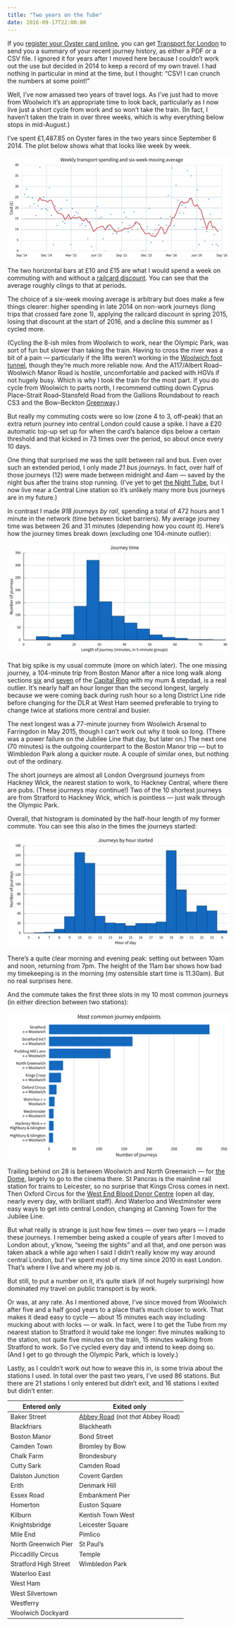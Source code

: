 ```yaml
---
title: "Two years on the Tube"
date: 2016-09-17T22:00:00
---
```


If you [register your Oyster card online][register], you can get [Transport for London][tfl] to send you a summary of your recent journey history, as either a PDF or a CSV file. I ignored it for years after I moved here because I couldn’t work out the use but decided in 2014 to keep a record of my own travel. I had nothing in particular in mind at the time, but I thought: “CSV! I can crunch the numbers at some point!”

[register]: https://oyster.tfl.gov.uk/oyster/link/0004.do
[tfl]: https://tfl.gov.uk

Well, I’ve now amassed two years of travel logs. As I’ve just had to move from Woolwich it’s an appropriate time to look back, particularly as I now live just a short cycle from work and so won’t take the train. (In fact, I haven’t taken the train in over three weeks, which is why everything below stops in mid-August.)

I’ve spent £1,487.85 on Oyster fares in the two years since September 6 2014. The plot below shows what that looks like week by week.

<p class="full-width">
    <img alt="A plot showing weekly spending on transport"
         src="/images/2016-09-weekly_spending.svg"
         class="no-border">
</p>

The two horizontal bars at £10 and £15 are what I would spend a week on commuting with and without a [railcard discount][railcard]. You can see that the average roughly clings to that at periods.

[railcard]: http://www.railcard.co.uk

The choice of a six-week moving average is arbitrary but does make a few things clearer: higher spending in late 2014 on non-work journeys (long trips that crossed fare zone 1), applying the railcard discount in spring 2015, losing that discount at the start of 2016, and a decline this summer as I cycled more.

(Cycling the 8-ish miles from Woolwich to work, near the Olympic Park, was sort of fun but slower than taking the train. Having to cross the river was a bit of a pain — particularly if the lifts weren’t working in the [Woolwich foot tunnel][wft], though they’re much more reliable now. And the A117/Albert Road–Woolwich Manor Road is hostile, uncomfortable and packed with HGVs if not hugely busy. Which is why I took the train for the most part. If you do cycle from Woolwich to parts north, I recommend cutting down Cyprus Place–Strait Road–Stansfeld Road from the Gallions Roundabout to reach CS3 and the Bow–Beckton [Greenway][].)

[wft]: https://en.wikipedia.org/wiki/Woolwich_foot_tunnel
[Greenway]: https://en.wikipedia.org/wiki/Greenway,_London

But really my commuting costs were so low (zone 4 to 3, off-peak) that an extra return journey into central London could cause a spike. I have a £20 automatic top-up set up for when the card’s balance dips below a certain threshold and that kicked in 73 times over the period, so about once every 10 days.

One thing that surprised me was the split between rail and bus. Even over such an extended period, I only made *21 bus journeys*. In fact, over half of those journeys (12) were made between midnight and 4am — saved by the night bus after the trains stop running. (I’ve yet to get [the Night Tube][nt], but I now live near a Central Line station so it’s unlikely many more bus journeys are in my future.)

[nt]: https://tfl.gov.uk/campaign/tube-improvements/what-we-are-doing/night-tube

In contrast I made *918 journeys by rail*, spending a total of 472 hours and 1 minute in the network (time between ticket barriers). My average journey time was between 26 and 31 minutes (depending how you count it). Here’s how the journey times break down (excluding one 104-minute outlier):

<p class="full-width">
    <img alt="A histogram of journey lengths"
         src="/images/2016-09-journey_lengths.svg"
         class="no-border">
</p>

That big spike is my usual commute (more on which later). The one missing journey, a 104-minute trip from Boston Manor after a nice long walk along sections [six][cr6] and [seven][cr7] of the [Capital Ring][cr] with my mum & stepdad, is a real outlier. It’s nearly half an hour longer than the second longest, largely because we were coming back during rush hour so a long District Line ride before changing for the DLR at West Ham seemed preferable to trying to change twice at stations more central and busier.

[cr6]: https://tfl.gov.uk/modes/walking/wimbledon-park-to-richmond
[cr7]: https://tfl.gov.uk/modes/walking/richmond-to-osterley-lock
[cr]: https://tfl.gov.uk/modes/walking/capital-ring

The next longest was a 77-minute journey from Woolwich Arsenal to Farringdon in May 2015, though I can’t work out why it took so long. (There was a power failure on the Jubilee Line that day, but later on.) The next one (70 minutes) is the outgoing counterpart to the Boston Manor trip — but to Wimbledon Park along a quicker route. A couple of similar ones, but nothing out of the ordinary.

The short journeys are almost all London Overground journeys from Hackney Wick, the nearest station to work, to Hackney Central, where there are pubs. (These journeys may continue!) Two of the 10 shortest journeys are from Stratford to Hackney Wick, which is pointless — just walk through the Olympic Park.

Overall, that histogram is dominated by the half-hour length of my former commute. You can see this also in the times the journeys started:

<p class="full-width">
    <img alt="A histogram of journey start times by hour"
         src="/images/2016-09-journeys_by_hour.svg"
         class="no-border">
</p>

There’s a quite clear morning and evening peak: setting out between 10am and noon, returning from 7pm. The height of the 11am bar shows how bad my timekeeping is in the morning (my ostensible start time is 11.30am). But no real surprises here.

And the commute takes the first three slots in my 10 most common journeys (in either direction between two stations):

<p class="full-width">
    <img alt="A bar chart of the most common journeys in either direction"
         src="/images/2016-09-station_pairs.svg"
         class="no-border">
</p>

Trailing behind on 28 is between Woolwich and North Greenwich — for [the Dome][dome], largely to go to the cinema there. St Pancras is the mainline rail station for trains to Leicester, so no surprise that Kings Cross comes in next. Then Oxford Circus for the [West End Blood Donor Centre][blood] (open all day, nearly every day, with brilliant staff). And Waterloo and Westminster were easy ways to get into central London, changing at Canning Town for the Jubilee Line.

[dome]: https://en.wikipedia.org/wiki/The_O2
[blood]: https://www.blood.co.uk/the-donation-process/about-our-donation-venues/london-west-end/

But what really is strange is just how few times — over two years — I made these journeys. I remember being asked a couple of years after I moved to London about, y’know, “seeing the sights” and all that, and one person was taken aback a while ago when I said I didn’t really know my way around central London, but I’ve spent most of my time since 2010 in east London. That’s where I live and where my job is.

But still, to put a number on it, it’s quite stark (if not hugely surprising) how dominated my travel on public transport is by work.

Or was, at any rate. As I mentioned above, I’ve since moved from Woolwich after five and a half good years to a place that’s much closer to work. That makes it dead easy to cycle — about 15 minutes each way including mucking about with locks — or walk. In fact, were I to get the Tube from my nearest station to Stratford it would take me longer: five minutes walking to the station, not quite five minutes on the train, 15 minutes walking from Stratford to work. So I’ve cycled every day and intend to keep doing so. (And I get to go through the Olympic Park, which is lovely.)

Lastly, as I couldn’t work out how to weave this in, is some trivia about the stations I used. In total over the past two years, I’ve used 86 stations. But there are 21 stations I only entered but didn’t exit, and 16 stations I exited but didn’t enter:

<table>
    <thead>
        <tr>
            <th>Entered only</th>
            <th>Exited only</th>
        </tr>
    </thead>
    <tbody>
        <tr>
            <td>Baker Street</td>
            <td>
                <a href="https://en.wikipedia.org/wiki/Abbey_Road_DLR_station">Abbey Road</a> (not <em>that</em> Abbey Road)
            </td>
        </tr>
        <tr><td>Blackfriars</td> <td>Blackheath</td></tr>
        <tr><td>Boston Manor</td> <td>Bond Street</td></tr>
        <tr><td>Camden Town</td> <td>Bromley by Bow</td></tr>
        <tr><td>Chalk Farm</td> <td>Brondesbury</td></tr>
        <tr><td>Cutty Sark</td> <td>Camden Road</td></tr>
        <tr><td>Dalston Junction</td> <td>Covent Garden</td></tr>
        <tr><td>Erith</td> <td>Denmark Hill</td></tr>
        <tr><td>Essex Road</td> <td>Embankment Pier</td></tr>
        <tr><td>Homerton</td> <td>Euston Square</td></tr>
        <tr><td>Kilburn</td> <td>Kentish Town West</td></tr>
        <tr><td>Knightsbridge</td> <td>Leicester Square</td></tr>
        <tr><td>Mile End</td> <td>Pimlico</td></tr>
        <tr><td>North Greenwich Pier</td> <td>St Paul’s</td></tr>
        <tr><td>Piccadilly Circus</td> <td>Temple</td></tr>
        <tr><td>Stratford High Street</td> <td>Wimbledon Park</td></tr>
        <tr><td>Waterloo East</td></tr>
        <tr><td>West Ham</td></tr>
        <tr><td>West Silvertown</td></tr>
        <tr><td>Westferry</td></tr>
        <tr><td>Woolwich Dockyard</td></tr>
    </tbody>
</table>


